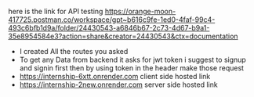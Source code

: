 here is the link for API testing https://orange-moon-417725.postman.co/workspace/gpt~b616c9fe-1ed0-4faf-99c4-493c6bfb1d9a/folder/24430543-a6846b67-2c73-4d67-b9a1-35e8954584e3?action=share&creator=24430543&ctx=documentation
* I created All the routes you asked  
* To get any Data from backend it asks for jwt token i suggest to signup and signin first then by using token in the header make those request 
* https://internship-6xtt.onrender.com client side hosted link
* https://internship-2new.onrender.com server side hosted link

